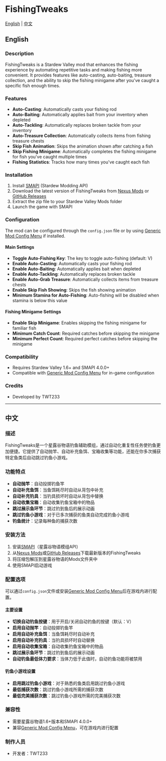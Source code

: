 # FishingTweaks

[English](#english) | [中文](#中文)

## English

### Description
FishingTweaks is a Stardew Valley mod that enhances the fishing experience by automating repetitive tasks and making fishing more convenient. It provides features like auto-casting, auto-baiting, treasure collection, and the ability to skip the fishing minigame after you've caught a specific fish enough times.

### Features
- **Auto-Casting**: Automatically casts your fishing rod
- **Auto-Baiting**: Automatically applies bait from your inventory when depleted
- **Auto-Tackling**: Automatically replaces broken tackle from your inventory
- **Auto-Treasure Collection**: Automatically collects items from fishing treasure chests
- **Skip Fish Animation**: Skips the animation shown after catching a fish
- **Skip Fishing Minigame**: Automatically completes the fishing minigame for fish you've caught multiple times
- **Fishing Statistics**: Tracks how many times you've caught each fish

### Installation
1. Install [SMAPI](https://smapi.io/) (Stardew Modding API)
2. Download the latest version of FishingTweaks from [Nexus Mods](https://www.nexusmods.com/) or [GitHub Releases](https://github.com/TWT233/FishingTweaks/releases)
3. Extract the zip file to your Stardew Valley Mods folder
4. Launch the game with SMAPI

### Configuration
The mod can be configured through the `config.json` file or by using [Generic Mod Config Menu](https://www.nexusmods.com/stardewvalley/mods/5098) if installed.

#### Main Settings
- **Toggle Auto-Fishing Key**: The key to toggle auto-fishing (default: V)
- **Enable Auto-Casting**: Automatically casts your fishing rod
- **Enable Auto-Baiting**: Automatically applies bait when depleted
- **Enable Auto-Tackling**: Automatically replaces broken tackle
- **Enable Auto-Grab Treasure**: Automatically collects items from treasure chests
- **Enable Skip Fish Showing**: Skips the fish showing animation
- **Minimum Stamina for Auto-Fishing**: Auto-fishing will be disabled when stamina is below this value

#### Fishing Minigame Settings
- **Enable Skip Minigame**: Enables skipping the fishing minigame for familiar fish
- **Minimum Catch Count**: Required catches before skipping the minigame
- **Minimum Perfect Count**: Required perfect catches before skipping the minigame

### Compatibility
- Requires Stardew Valley 1.6+ and SMAPI 4.0.0+
- Compatible with [Generic Mod Config Menu](https://www.nexusmods.com/stardewvalley/mods/5098) for in-game configuration

### Credits
- Developed by TWT233

---

## 中文

### 描述
FishingTweaks是一个星露谷物语钓鱼辅助模组，通过自动化重复性任务使钓鱼更加便捷。它提供了自动抛竿、自动补充鱼饵、宝箱收集等功能，还能在你多次捕获特定鱼类后自动跳过钓鱼小游戏。

### 功能特点
- **自动抛竿**：自动投掷钓鱼竿
- **自动补充鱼饵**：当鱼饵耗尽时自动从背包中补充
- **自动补充钓具**：当钓具损坏时自动从背包中替换
- **自动收集宝箱**：自动收集钓鱼宝箱中的物品
- **跳过展示鱼环节**：跳过钓到鱼后的展示动画
- **跳过钓鱼小游戏**：对于已多次捕获的鱼类自动完成钓鱼小游戏
- **钓鱼统计**：记录每种鱼的捕获次数

### 安装方法
1. 安装[SMAPI](https://smapi.io/)（星露谷物语模组API）
2. 从[Nexus Mods](https://www.nexusmods.com/)或[GitHub Releases](https://github.com/TWT233/FishingTweaks/releases)下载最新版本的FishingTweaks
3. 将压缩包解压到星露谷物语的Mods文件夹中
4. 使用SMAPI启动游戏

### 配置选项
可以通过`config.json`文件或安装[Generic Mod Config Menu](https://www.nexusmods.com/stardewvalley/mods/5098)后在游戏内进行配置。

#### 主要设置
- **切换自动钓鱼按键**：用于开启/关闭自动钓鱼的按键（默认：V）
- **启用自动抛竿**：自动投掷钓鱼竿
- **启用自动补充鱼饵**：当鱼饵耗尽时自动补充
- **启用自动补充钓具**：当钓具损坏时自动替换
- **启用自动收集宝箱**：自动收集钓鱼宝箱中的物品
- **跳过展示鱼环节**：跳过钓到鱼后的展示动画
- **自动钓鱼最低体力要求**：当体力低于此值时，自动钓鱼功能将被禁用

#### 钓鱼小游戏设置
- **启用跳过钓鱼小游戏**：对于熟悉的鱼类启用跳过钓鱼小游戏
- **最低捕获次数**：跳过钓鱼小游戏所需的捕获次数
- **最低完美捕获次数**：跳过钓鱼小游戏所需的完美捕获次数

### 兼容性
- 需要星露谷物语1.6+版本和SMAPI 4.0.0+
- 兼容[Generic Mod Config Menu](https://www.nexusmods.com/stardewvalley/mods/5098)，可在游戏内进行配置

### 制作人员
- 开发者：TWT233